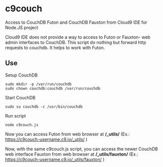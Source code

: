 # c9couch
Access to CouchDB Futon and CouchDB Fauxton from Cloud9 IDE for Node.JS project

Cloud9 IDE does not provide a way to access to Futon or Fauxton- web admin interfaces to CouchDB. This script do nothing but forward http requests to couchdb. It helps to work with Futon.

## Use

Setup CouchDB

    sudo mkdir -p /var/run/couchdb
    sudo chown couchdb:couchdb /var/run/couchdb 

Start CouchDB
    
    sudo su couchdb -c /usr/bin/couchdb

Run script

    node c9couch.js
    
Now you can access Futon from web browser at **/_utils/** (Ex.: https://c9couch-username.c9.io/_utils/ )

Now, with the same c9couch.js script, you can access the newer CouchDB web interface Fauxton from web browser at **/_utils/fauxton/** (Ex.: https://c9couch-username.c9.io/_utils/fauxton/ )

